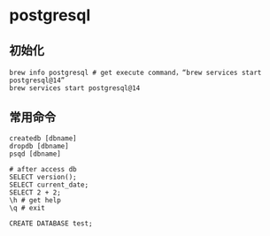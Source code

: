# postgresql

## 初始化

```shell
brew info postgresql # get execute command，“brew services start postgresql@14”
brew services start postgresql@14
```

## 常用命令

```shell
createdb [dbname]
dropdb [dbname]
psqd [dbname]

# after access db
SELECT version();
SELECT current_date;
SELECT 2 + 2;
\h # get help
\q # exit

CREATE DATABASE test;


```
